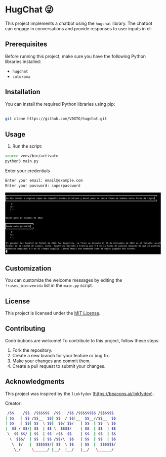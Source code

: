 # HugChat 😜

This project implements a chatbot using the `hugchat` library. The chatbot can engage in conversations and provide responses to user inputs in cli.

## Prerequisites

Before running this project, make sure you have the following Python libraries installed:

- `hugchat`
- `colorama`


## Installation

You can install the required Python libraries using pip:

```bash

git clone https://github.com/V0XTO/hugchat.git
```
## Usage


1. Run the script:

```bash
source venv/bin/activate
python3 main.py
```

Enter your credentials
```bash
Enter your email: email@example.com
Enter your password: superpassword
```
![Local Image](https://github.com/V0XTO/hugchat/blob/main/usage.png)



## Customization

You can customize the welcome messages by editing the `frases_bienvenida` list in the `main.py` script.

## License

This project is licensed under the [MIT License](LICENSE).


## Contributing

Contributions are welcome! To contribute to this project, follow these steps:

1. Fork the repository.
2. Create a new branch for your feature or bug fix.
3. Make your changes and commit them.
4. Create a pull request to submit your changes.

## Acknowledgments

This project was inspired by the `linkfydev` (https://beacons.ai/linkfydev).

Creator:
```bash
 /$$    /$$  /$$$$$$  /$$   /$$ /$$$$$$$$ /$$$$$$ 
| $$   | $$ /$$__  $$| $$  / $$|__  $$__//$$__  $$
| $$   | $$| $$  \ $$|  $$/ $$/   | $$  | $$  \ $$
|  $$ / $$/| $$  | $$ \  $$$$/    | $$  | $$  | $$
 \  $$ $$/ | $$  | $$  >$$  $$    | $$  | $$  | $$
  \  $$$/  | $$  | $$ /$$/\  $$   | $$  | $$  | $$
   \  $/   |  $$$$$$/| $$  \ $$   | $$  |  $$$$$$/
    \_/     \______/ |__/  |__/   |__/   \______/ 

```                                          



